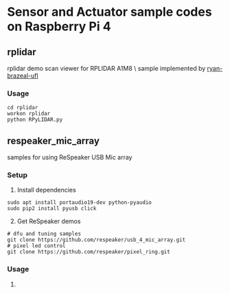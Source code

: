 # Sensor and Actuator sample codes on Raspberry Pi 4

## rplidar
rplidar demo scan viewer for RPLIDAR A1M8 \\
sample implemented by [ryan-brazeal-ufl](https://github.com/ryan-brazeal-ufl/RPyLIDAR)
### Usage
```
cd rplidar
workon rplidar
python RPyLIDAR.py
```

## respeaker_mic_array
samples for using ReSpeaker USB Mic array
### Setup
1. Install dependencies
```
sudo apt install portaudio19-dev python-pyaudio
sudo pip2 install pyusb click
```
2. Get ReSpeaker demos
```
# dfu and tuning samples
git clone https://github.com/respeaker/usb_4_mic_array.git
# pixel led control
git clone https://github.com/respeaker/pixel_ring.git
```
### Usage
1. 
